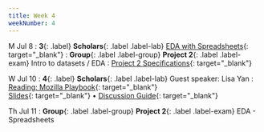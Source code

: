 ```yaml
---
title: Week 4
weekNumber: 4
---
```


M Jul 8
: **3**{: .label} **Scholars**{: .label .label-lab} [EDA with Spreadsheets](https://docs.google.com/presentation/d/1t7kLSjp7bKgDUUbeVzUEgauBS4b0DLzV45Ev_vtMv9s/edit?usp=sharing){: target="\_blank"}
: **Group**{: .label .label-group} **Project 2**{: .label .label-exam} Intro to datasets / EDA
: [Project 2 Specifications]({{site.baseurl}}/rpd_project/#project-2-exploratory-data-analysis){: target="\_blank"}

W Jul 10
: **4**{: .label} **Scholars**{: .label .label-lab} Guest speaker: Lisa Yan
: [Reading: Mozilla Playbook](https://foundation.mozilla.org/en/what-we-fund/awards/teaching-responsible-computing-playbook/topics/discuss-justice-equity/){: target="\_blank"}
<br/>[Slides](https://docs.google.com/presentation/d/1OAqDmhN4p0faZGT_QqOmGNXYJny3NFj9eHHP3ka9JeA/edit?usp=sharing){: target="\_blank"} &#8226; [Discussion Guide](https://docs.google.com/document/d/18cbWH0XYMA1ox-StrD9rtcC0syb1OfKhjXppzPQP1gQ/edit?usp=sharing){: target="\_blank"}

Th Jul 11
: **Group**{: .label .label-group} **Project 2**{: .label .label-exam} EDA - Spreadsheets
